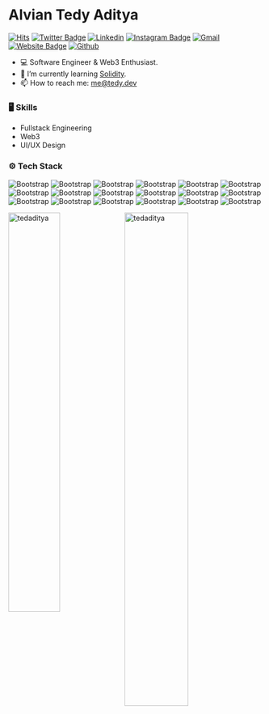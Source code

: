 # Alvian Tedy Aditya

[![Hits](https://hits.seeyoufarm.com/api/count/incr/badge.svg?url=https%3A%2F%2Fgithub.com%2Ftedaditya%2Ftedaditya&count_bg=%2379C83D&title_bg=%23555555&icon=&icon_color=%23E7E7E7&title=Profile+Views&edge_flat=false)](https://hits.seeyoufarm.com)
[![Twitter Badge](https://img.shields.io/badge/-Twitter-1da1f2?labelColor=1da1f2&logo=twitter&logoColor=white&link=https://twitter.com/tedaditya)](https://twitter.com/tedaditya)
[![Linkedin](https://img.shields.io/badge/-LinkedIn-blue?style=flat&logo=Linkedin&logoColor=white)](https://www.linkedin.com/in/tedaditya/)
[![Instagram Badge](https://img.shields.io/badge/-Instagram-purple?logo=instagram&logoColor=white&link=https://instagram.com/tedaditya/)](https://www.instagram.com/tedaditya)
[![Gmail](https://img.shields.io/badge/-Gmail-c14438?style=flat&logo=Gmail&logoColor=white)](mailto:me@tedy.dev)
[![Website Badge](https://img.shields.io/badge/-Website-c14438?style=flat&logo=Google-Chrome&logoColor=white&link=https://tedy.dev)](https://tedy.dev)
[![Github](https://img.shields.io/github/followers/tedaditya?label=Follow&style=social)](https://github.com/tedaditya)

- 💻 Software Engineer & Web3 Enthusiast.
- 🤔 I’m currently learning [Solidity](https://soliditylang.org/).
- 📫 How to reach me: me@tedy.dev


### 🖥 Skills

- Fullstack Engineering
- Web3
- UI/UX Design
### ⚙️ Tech Stack

![Bootstrap](https://img.shields.io/badge/-Next.js-05122A?style=flat-square&logo=Next.js&color=353535) ![Bootstrap](https://img.shields.io/badge/-React-05122A?style=flat-square&logo=React&color=353535) ![Bootstrap](https://img.shields.io/badge/-Tailwind%20CSS-05122A?style=flat-square&logo=Tailwind-CSS&color=353535) ![Bootstrap](https://img.shields.io/badge/-MUI-05122A?style=flat-square&logo=MUI&color=353535) ![Bootstrap](https://img.shields.io/badge/-Express-05122A?style=flat-square&logo=Express&color=353535) ![Bootstrap](https://img.shields.io/badge/-Node.js-05122A?style=flat-square&logo=Node.js&color=353535) ![Bootstrap](https://img.shields.io/badge/-Javascript-05122A?style=flat-square&logo=Javascript&color=353535) ![Bootstrap](https://img.shields.io/badge/-Java-05122A?style=flat-square&logo=Java&color=353535) ![Bootstrap](https://img.shields.io/badge/-Go-05122A?style=flat-square&logo=Go&color=353535) ![Bootstrap](https://img.shields.io/badge/-HTML5-05122A?style=flat-square&logo=HTML5&color=353535) ![Bootstrap](https://img.shields.io/badge/-CSS3-05122A?style=flat-square&logo=CSS3&color=353535) ![Bootstrap](https://img.shields.io/badge/-Oracle-05122A?style=flat-square&logo=Oracle&color=353535) ![Bootstrap](https://img.shields.io/badge/-MongoDB-05122A?style=flat-square&logo=MongoDB&color=353535) ![Bootstrap](https://img.shields.io/badge/-MySQL-05122A?style=flat-square&logo=MySQL&color=353535) ![Bootstrap](https://img.shields.io/badge/-PostgreSQL-05122A?style=flat-square&logo=PostgreSQL&color=353535) ![Bootstrap](https://img.shields.io/badge/-Android-05122A?style=flat-square&logo=Android&color=353535) ![Bootstrap](https://img.shields.io/badge/-Visual%20Studio%20Code-05122A?style=flat-square&logo=Visual-Studio-Code&color=353535) ![Bootstrap](https://img.shields.io/badge/-Figma-05122A?style=flat-square&logo=Figma&color=353535)

<div>
  <img width="45%" align="left" src="https://github-readme-stats.vercel.app/api/top-langs?username=tedaditya&show_icons=true&locale=en&layout=compact" alt="tedaditya" />
  <img width="50%"  src="https://github-readme-streak-stats.herokuapp.com/?user=tedaditya&" alt="tedaditya" />
</div>
